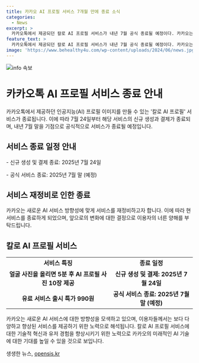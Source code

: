 ```yaml
---
title: 카카오 AI 프로필 서비스 7개월 만에 종료 소식
categories:
  - News
excerpt: >
  카카오톡에서 제공되던 칼로 AI 프로필 서비스가 내년 7월 공식 종료될 예정이다. 카카오는 오는 7월 24일부터 해당 서비스의 신규 생성과 결제를 중단할 것이라고 밝혔다. 이 서비스는 지난해 11월에 출시되어 카카오톡 채널을 추가하고 얼굴 사진을 올리면 5분 후 AI 프로필 사진 10장을 받을 수 있는 유료 서비스였다. 카카오는 새로운 AI 서비스 방향성에 맞게 서비스 재정비를 위해 현 서비스를 종료하고자 한다며 이용자의 양해를 바란다고 설명했다.
feature_text: >
  카카오톡에서 제공되던 칼로 AI 프로필 서비스가 내년 7월 공식 종료될 예정이다. 카카오는 오는 7월 24일부터 해당 서비스의 신규 생성과 결제를 중단할 것이라고 밝혔다. 이 서비스는 지난해 11월에 출시되어 카카오톡 채널을 추가하고 얼굴 사진을 올리면 5분 후 AI 프로필 사진 10장을 받을 수 있는 유료 서비스였다. 카카오는 새로운 AI 서비스 방향성에 맞게 서비스 재정비를 위해 현 서비스를 종료하고자 한다며 이용자의 양해를 바란다고 설명했다.
image: 'https://www.behealthy4u.com/wp-content/uploads/2024/06/news.jpg'
---
```


<p><img src="https://www.behealthy4u.com/wp-content/uploads/2024/06/news.jpg" alt="info 속보" /></p>

<h1>카카오톡 AI 프로필 서비스 종료 안내</h1>

<p data-ke-size="size16">카카오톡에서 제공하던 인공지능(AI) 프로필 이미지를 만들 수 있는 '칼로 AI 프로필' 서비스가 종료됩니다. 이에 따라 7월 24일부터 해당 서비스의 신규 생성과 결제가 종료되며, 내년 7월 말을 기점으로 공식적으로 서비스가 종료될 예정입니다.</p>

<h2 data-ke-size="size26">서비스 종료 일정 안내</h2>

<p data-ke-size="size16">- 신규 생성 및 결제 종료: 2025년 7월 24일</p>

<p data-ke-size="size16">- 공식 서비스 종료: 2025년 7월 말 (예정)</p>

<h2 data-ke-size="size26">서비스 재정비로 인한 종료</h2>

<p data-ke-size="size16">카카오는 새로운 AI 서비스 방향성에 맞게 서비스를 재정비하고자 합니다. 이에 따라 현 서비스를 종료하게 되었으며, 앞으로의 변화에 대한 결정으로 이용자의 너른 양해를 부탁드립니다.</p>

<h2 data-ke-size="size26">칼로 AI 프로필 서비스</h2>

<table>
    <tr>
        <td style="text-align: center; height: 17px;"><b>서비스 특징</b></td>
        <td style="text-align: center; height: 17px;"><b>종료 일정</b></td>
    </tr>
    <tr>
        <td style="text-align: center; height: 17px;"><b>얼굴 사진을 올리면 5분 후 AI 프로필 사진 10장 제공</b></td>
        <td style="text-align: center; height: 17px;"><b>신규 생성 및 결제: 2025년 7월 24일</b></td>
    </tr>
    <tr>
        <td style="text-align: center; height: 17px;"><b>유료 서비스 출시 특가 990원</b></td>
        <td style="text-align: center; height: 17px;"><b>공식 서비스 종료: 2025년 7월 말 (예정)</b></td>
    </tr>
</table>

<p data-ke-size="size16">카카오는 새로운 AI 서비스에 대한 방향성을 모색하고 있으며, 이용자들께서는 보다 다양하고 향상된 서비스를 제공하기 위한 노력으로 해석됩니다. 칼로 AI 프로필 서비스에 대한 기술적 혁신과 유저 경험을 향상시키기 위한 노력으로 카카오의 미래적인 AI 기술에 대한 기대를 높일 수 있을 것으로 보입니다.</p>
생생한 뉴스, <a href="https://opensis.kr" rel="dofollow">opensis.kr</a>


